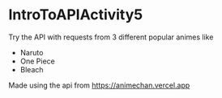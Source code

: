 # IntroToAPIActivity5


Try the API with requests from 3 different popular animes like

- Naruto
- One Piece
- Bleach

Made using the api from https://animechan.vercel.app